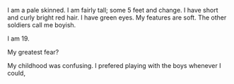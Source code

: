I am a pale skinned. I am fairly tall; some 5 feet and change. I have short and curly bright red hair. I have green eyes. My features are soft. The other soldiers call me boyish. 

I am 19. 

My greatest fear?

My childhood was confusing. I prefered playing with the boys whenever I could, 